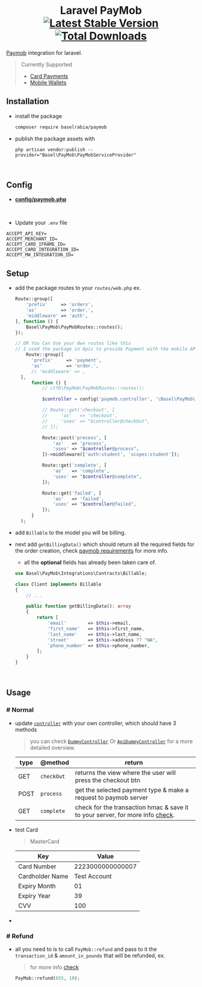<h1 align="center">
    Laravel PayMob
    <br>
    <a href="https://packagist.org/packages/baselrabia/paymob"><img src="https://img.shields.io/packagist/v/baselrabia/paymob.svg" alt="Latest Stable Version" /></a> <a href="https://packagist.org/packages/baselrabia/paymob"><img src="https://img.shields.io/packagist/dt/baselrabia/paymob.svg" alt="Total Downloads" /></a>
</h1>

[Paymob](https://paymob.com/en) integration for laravel.

> Currently Supported
>
> - [Card Payments](https://acceptdocs.paymobsolutions.com/docs/card-payments)
> - [Mobile Wallets](https://acceptdocs.paymobsolutions.com/docs/mobile-wallets)

## Installation

- install the package

  ```bash
  composer require baselrabia/paymob
  ```

- publish the package assets with

  ```shell
  php artisan vendor:publish --provider="Basel\PayMob\PayMobServiceProvider"
  ```

<br>

## Config

- [**config/paymob.php**](./src/config/paymob.php)

<br>

- Update your `.env` file

```shell
ACCEPT_API_KEY=
ACCEPT_MERCHANT_ID=
ACCEPT_CARD_IFRAME_ID=
ACCEPT_CARD_INTEGRATION_ID=
ACCEPT_MW_INTEGRATION_ID=
```

## Setup

- add the package routes to your `routes/web.php` ex.

  ```php
  Route::group([
      'prefix'     => 'orders',
      'as'         => 'order.',
      'middleware' => 'auth',
  ], function () {
      Basel\PayMob\PayMobRoutes::routes();
  });

  // OR You Can Use your Own routes like this 
  // I used the package in Apis to provide Payment with the mobile APP
      Route::group([
        'prefix'     => 'payment',
        'as'         => 'order.',
        // 'middleware' => ,
    ],
        function () {
            // ctf0\PayMob\PayMobRoutes::routes();

            $controller = config('paymob.controller', '\Basel\PayMob\Controllers\DummyController');

            // Route::get('checkout', [
            //     'as'   => 'checkout',
            //     'uses' => "$controller@checkOut",
            // ]);

            Route::post('process', [
                'as'   => 'process',
                'uses' => "$controller@process",
            ])->middleware(['auth:student', 'scopes:student']);

            Route::get('complete', [
                'as'   => 'complete',
                'uses' => "$controller@complete",
            ]);

            Route::get('failed', [
                'as'   => 'failed',
                'uses' => "$controller@failed",
            ]);
        }
    );

  ```

- add `Billable` to the model you will be billing.
- next add `getBillingData()` which should return all the required fields for the order creation, check [paymob requirements](https://acceptdocs.paymobsolutions.com/docs/accept-standard-redirect) for more info.

  - all the **optional** fields has already been taken care of.

  ```php
  use Basel\PayMob\Integrations\Contracts\Billable;

  class Client implements Billable
  {
      // ...

      public function getBillingData(): array
      {
          return [
              'email'        => $this->email,
              'first_name'   => $this->first_name,
              'last_name'    => $this->last_name,
              'street'       => $this->address ?? "NA",
              'phone_number' => $this->phone_number,
          ];
      }
  }
  ```

<br>

## Usage

### # Normal

- update [`controller`](./src/config/paymob.php) with your own controller, which should have 3 methods

  > you can check [`DummyController`](./src/Controllers/DummyController.php) Or [`ApiDummyController`](./src/Controllers/ApiDummyController.php)  for a more detailed overview.

  | type | @method    | return                                                                                                                                                                           |
  | ---- | ---------- | -------------------------------------------------------------------------------------------------------------------------------------------------------------------------------- |
  | GET  | `checkOut` | returns the view where the user will press the checkout btn                                                                                                                      |
  | POST | `process`  | get the selected payment type & make a request to paymob server                                                                                                                  |
  | GET  | `complete` | check for the transaction hmac & save it to your server, for more info [check](https://acceptdocs.paymobsolutions.com/docs/transaction-callbacks#transaction-response-callback). |


- test Card 

    > MasterCard
    
   | Key                | Value                                                                                                                                                                             |
   | -------------------| -------------------
    Card Number         |  2223000000000007
    Cardholder Name     |  Test Account 
    Expiry Month  	    |  01 
    Expiry Year		    |  39 
    CVV	                |  100 
            

-

### # Refund

- all you need to is to call `PayMob::refund` and pass to it the `transaction_id` & `amount_in_pounds` that will be refunded, ex.

  > for more info [check](https://acceptdocs.paymobsolutions.com/docs/refund-transaction)

  ```php
  PayMob::refund(655, 10);
  ```
